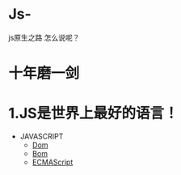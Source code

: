 # Js-
js原生之路
怎么说呢？
# 十年磨一剑

1.JS是世界上最好的语言！
===
* JAVASCRIPT
   * [Dom](https://github.com/TUARAN/tarsJs/blob/master/DOM.md)
   * [Bom](https://github.com/TUARAN/tarsJs/blob/master/BOM.md)
   * [ECMAScript](https://github.com/TUARAN/tarsJs/blob/master/es6.md)
